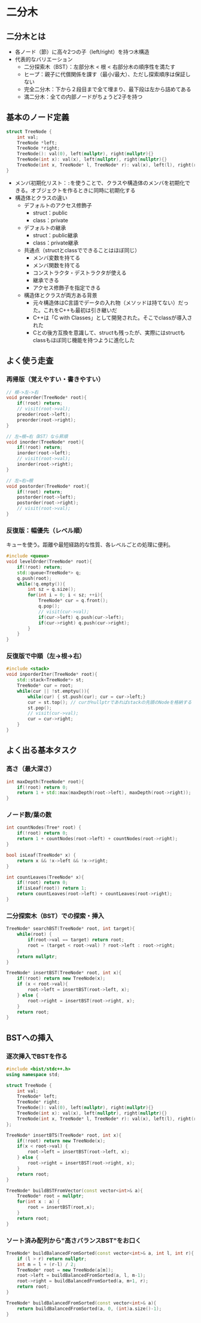 # 二分木
## 二分木とは
- 各ノード（節）に高々2つの子（left/right）を持つ木構造
- 代表的なバリエーション
    - 二分探索木（BST）：左部分木 < 根 < 右部分木の順序性を満たす
    - ヒープ：親子に代償関係を課す（最小/最大）、ただし探索順序は保証しない
    - 完全二分木：下から２段目まで全て埋まり、最下段は左から詰めてある
    - 満二分木：全ての内部ノードがちょうど2子を持つ

## 基本のノード定義
```c++
struct TreeNode {
    int val;
    TreeNode *left;
    TreeNode *right;
    TreeNode(): val(0), left(nullptr), right(nullptr){}
    TreeNode(int x): val(x), left(nullptr), right(nullptr){}
    TreeNode(int x, TreeNode* l, TreeNode* r): val(x), left(l), right(r){}
}
```
- メンバ初期化リスト：`:`を使うことで、クラスや構造体のメンバを初期化できる。オブジェクトを作るときに同時に初期化する
- 構造体とクラスの違い
    - デフォルトのアクセス修飾子
        - struct：public
        - class：private
    - デフォルトの継承
        - struct：public継承
        - class：private継承
    - 共通点（structとclassでできることはほぼ同じ）
        - メンバ変数を持てる
        - メンバ関数を持てる
        - コンストラクタ・デストラクタが使える
        - 継承できる
        - アクセス修飾子を指定できる
    - 構造体とクラスが両方ある背景
        - 元々構造体はC言語でデータの入れ物（メソッドは持てない）だった。これをC++も最初は引き継いだ
        - C++は「C with Classes」として開発された。そこでclassが導入された
        - Cとの後方互換を意識して、structも残ったが、実際にはstructもclassもほぼ同じ機能を持つように進化した

## よく使う走査
### 再帰版（覚えやすい・書きやすい）
```c++
// 根->左->右
void preorder(TreeNode* root){
    if(!root) return;
    // visit(root->val);
    preoder(root->left);
    preorder(root->right);
}

// 左→根→右（BST）なら昇順
void inorder(TreeNode* root){
    if(!root) return;
    inorder(root->left);
    // visit(root->val);
    inorder(root->right);
}

// 左→右→根
void postorder(TreeNode* root){
    if(!root) return;
    postorder(root->left);
    postorder(root->right);
    // visit(root->val);
}
```

### 反復版：幅優先（レベル順）
キューを使う。距離や最短経路的な性質、各レベルごとの処理に便利。
```c++
#include <queue>
void levelOrder(TreeNode* root){
    if(!root) return;
    std::queue<TreeNode*> q;
    q.push(root);
    while(!q.empty()){
        int sz = q.size();
        for(int i = 0; i < sz; ++i){
            TreeNode* cur = q.front();
            q.pop();
            // visit(cur->val);
            if(cur->left) q.push(cur->left);
            if(cur->right) q.push(cur->right);
        }
    }
}
```

### 反復版で中順（左→根→右）
```c++
#include <stack>
void inporderIter(TreeNode* root){
    std::stack<TreeNode*> st;
    TreeNode* cur = root;
    while(cur || !st.emptyu()){
        while(cur) { st.push(cur); cur = cur->left;} 
        cur = st.top(); // curがnullptrであればstackの先頭のNodeを格納する
        st.pop();
        // visit(cur->val);
        cur = cur->right;
    }
}
```

## よく出る基本タスク
### 高さ（最大深さ）
```c++
int maxDepth(TreeNode* root){
    if(!root) return 0;
    return 1 + std::max(maxDepth(root->left), maxDepth(root->right));
}
```

### ノード数/葉の数
```c++
int countNodes(Tree* root) {
    if(!root) return 0;
    return 1 + countNodes(root->left) + countNodes(root->right);
}

bool isLeaf(TreeNode* x) {
    return x && !x->left && !x->right;
}

int countLeaves(TreeNode* x){
    if(!root) return 0;
    if(isLeaf(root)) return 1;
    return countLeaves(root->left) + countLeaves(root->right);
}
```
### 二分探索木（BST）での探索・挿入
```c++
TreeNode* searchBST(TreeNode* root, int target){
    while(root) {
        if(root->val == target) return root;
        root = (target < root->val) ? root->left : root->right;
    }
    return nullptr;
}

TreeNode* insertBST(TreeNode* root, int x){
    if(!root) return new TreeNode(x);
    if (x < root->val){
        root->left = insertBST(root->left, x);
    } else {
        root->right = insertBST(root->right, x);
    }
    return root;
}
```
## BSTへの挿入
### 逐次挿入でBSTを作る
```c++
#include <bist/stdc++.h>
using namespace std;

struct TreeNode {
    int val;
    TreeNode* left;
    TreeNode* right;
    TreeNode(): val(0), left(nullptr), right(nullptr){}
    TreeNode(int x): val(x), left(nullptr), right(nullptr){}
    TreeNode(int x, TreeNode* l, TreeNode* r): val(x), left(l), right(r){}
};

TreeNode* insertBTS(TreeNode* root, int x){
    if(!root) return new TreeNode(x);
    if(x < root->val) {
        root->left = insertBST(root->left, x);
    } else {
        root->right = insertBST(root->right, x);
    }
    return root;
}

TreeNode* buildBSTFromVector(const vector<int>& a){
    TreeNode* root = nullptr;
    for(int x : a) {
        root = insertBST(root,x);
    }
    return root;
}
```

### ソート済み配列から"高さバランスBST"をお口く
```cpp
TreeNode* buildBalancedFromSorted(const vector<int>& a, int l, int r){
    if (l > r) return nullptr;
    int m = l + (r-l) / 2;
    TreeNode* root = new TreeNode(a[m]);
    root->left = buildBalancedFromSorted(a, l, m-1);
    root->right = buildBalancedFromSorted(a, m+1, r);
    return root;
}

TreeNode* buildBalancedFromSorted(const vector<int>& a){
    return buildBalancedFromSorted(a, 0, (int)a.size()-1);
}
```

